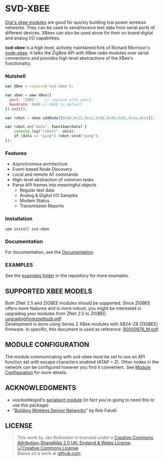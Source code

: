 # SVD-XBEE

[Digi's xbee modules](http://www.digi.com/xbee) are good for quickly building low power wireless networks. They can be used to send/receive text data from serial ports of different devices. XBees can also be used alone for their on board digital and analog I/O capabilities.

**svd-xbee** is a high level, actively maintained fork of Richard Morrison's [node-xbee](http://github.com/mozz100/node-xbee). It talks the ZigBee API with XBee radio modules over serial connections and provides high level abstractions of the XBee's functionality.

### Nutshell
```javascript
var XBee = require('svd-xbee');

var xbee = new XBee({
  port: 'COM3',   // replace with yours
  baudrate: 9600 // 9600 is default
}).init();

var robot = xbee.addNode([0x00,0x13,0xa2,0x00,0x40,0x61,0xaa,0xe2]);

var robot.on("data", function(data) {
    console.log("robot>", data);
    if (data == "ping") robot.send("pong");
});
```
### Features

- Asynchronous architecture
- Event-based Node Discovery
- Local and remote AT commands
- High-level abstraction of common tasks
- Parse API frames into meaningful objects
    - Regular text data
    - Analog & Digital I/O Samples
    - Modem Status
    - Transmission Reports

### Installation

    npm install svd-xbee

### Documentation

For documentation, see the [Documentation](https://github.com/jouz/svd-xbee/wiki/Documentation).

### EXAMPLES

See the [examples folder](https://github.com/jouz/svd-xbee/tree/master/examples) in the repository for more examples.

## SUPPORTED XBEE MODELS

Both ZNet 2.5 and ZIGBEE modules should be supported. Since ZIGBEE offers more features and is more robust, you might be interested in upgrading your modules from ZNet 2.5 to ZIGBEE: [upgradingfromznettozb.pdf](ftp://ftp1.digi.com/support/documentation/upgradingfromznettozb.pdf).  
Development is done using Series 2 XBee modules with XB24-ZB (ZIGBEE) firmware. In specific, this document is used as reference: [90000976_M.pdf](http://ftp1.digi.com/support/documentation/90000976_M.pdf "http://ftp1.digi.com/support/documentation/90000976_M.pdf").


## MODULE CONFIGURATION

The module communicating with svd-xbee must be set to use an API function set with escape characters enabled (ATAP = 2). Other nodes in the network can be configured however you find it convenient. See [Module Configuration](https://github.com/jouz/svd-xbee/wiki/Module-Configurationi) for more details.


## ACKNOWLEDGMENTS

* voodootikigod's [serialport module](https://github.com/voodootikigod/node-serialport) (in fact you're going to need this to use this package)
* "[Building Wireless Sensor Networks](http://shop.oreilly.com/product/9780596807740.do)" by Rob Faludi


## LICENSE


> This work by <span xmlns:cc="http://creativecommons.org/ns#" property="cc:attributionName">Jan Kolkmeier</span> is licensed under a <a rel="license" href="http://creativecommons.org/licenses/by-sa/2.0/uk/">Creative Commons Attribution-ShareAlike 2.0 UK: England &amp; Wales License</a>.<br /><a rel="license" href="http://creativecommons.org/licenses/by-sa/2.0/uk/"><img alt="Creative Commons License" style="border-width:0" src="http://i.creativecommons.org/l/by-sa/2.0/uk/88x31.png" /></a><br />Based on a work at <a xmlns:dct="http://purl.org/dc/terms/" href="https://github.com/mozz100/node-xbee" rel="dct:source">github.com</a>.
